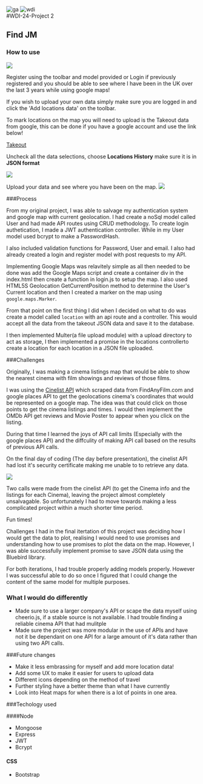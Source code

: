 ![ga](https://cloud.githubusercontent.com/assets/20629455/23824362/2c9817c2-066d-11e7-8988-7b1eefc6d628.jpg)
![wdi](https://cloud.githubusercontent.com/assets/20629455/23824363/2ddeaa7e-066d-11e7-8630-f7c890c9f1c1.png)
<br>
#WDI-24-Project 2

## Find JM

### How to use

![](https://lh3.googleusercontent.com/alXtJ4FuKNxIYy8RtfuhQBG2cKh9zIwYE-ixZsW_CBZntCya38uRgZiYdFLz9BVuHFZdrEhU0aIQZbTU_zjg8JnoCEwWSdFj5pcAokE8w_TncWD866i-MvQKCPE7hiUwpVVNiA213XTMTp7SOSakSmxyN8Wo0tmDrtcD_CflhubRse37yfwlF6-1qxEMYWfArDawGISCgZ2En5mSEjFNekrI0HbYwyO0BV6lII5w752o4-rUiTb2wMj-TFnN8gUckrf_nKBE01tkqAXUq6js5w8COd3vu7mR6uFYc2lLJXxSRSuJe2gRUCw6igoMqwKELDsqbEpJgE2cInmqBvPX0-ABzbYX6l2eesbQO2kLdZ9sY1L-hPLOHoUS_CoABhb5Ev0zPwOvbu-fVQlRzaqUOIXuedUqy3vSRL6Iveykte7u9i_E6UzrTGMZLI5Ct5P4GvEq7VKIT5nF0zJ2pgtfQe3wmngSa7Ea_AgUrQ4k7PpqZupujeWO1weLyH8ynxVZKRccPD_aHqh7TUVrG_S3CRcR89vpKW3HN4GNq7UIVKP6sFY1acZjpEDT5rq__79Fo3sxbZEt=w1281-h733)

Register using the toolbar and model provided or Login if previously registered and you should be able to see where I have been in the UK over the last 3 years while using google maps!

If you wish to upload your own data simply make sure you are logged in and click the 'Add locations data' on the toolbar. 

To mark locations on the map you will need to upload is the Takeout data from google, this can be done if you have a google account and use the link below!

[Takeout](https://takeout.google.com/settings/takeout)

Uncheck all the data selections, choose **Locations History** make sure it is in **JSON format**

![](https://lh3.googleusercontent.com/Sw0iMmF7HRKH2DtchL7Tu4zLOp_SRjxBR50jEOa0YxeENC-bkw7hHInLU9L5r2a8xpMXPFv2uP5qxt6-F9A_SwmJU9wP0EYVT12cG78vDHwlZtnqbQ96TV4WV-6j7MPXt603U6XkH7IB6K-eWdz5v_q4LLqygk5mpMHt2E4e40a9nvIoICYJ4pCvWV9gF7fjOjs_PH7gyfEWQMoImZTEFSa7Sxm-rbNkKFa_oqdm_J-1lUofJvts4V30LpONX9q4euh6QGwf3Fe_-mj6pyVk3Slf087JFWv91SvW_z7XWukMJOdk9RF5-1BCiKN0rU93tkusAO1bTQAE4hSNCJPjIUv7YYqBz5JTynh-hTfxq88mqQWvez2HFHoTIQ7kmCKMeI_A_X-KX5QX_K4F0kMa48YLNzCEbF-2ujt8SCvVmisfh6B8MVa7sjylvFW90W_ZlMVprQzMXsEaSwev3XPWLMI3b8wIGpNJEl4QKeKyXJXFg-0hSWjdMKQrLenDu75R6wBjl9JR0plEZVFf8prpnBtcWjAPhkqVcSAkm9-LMBXT3hNTlVkpNo0hmyNE2CbKvGLkCDbx=w1440-h736)

Upload your data and see where you have been on the map.
![](https://lh3.googleusercontent.com/qrpIWRYAGedZJ3nNK6RrmT0LYC4fenZi_mJJYiszfClDQVfw-TUnLJPSSbVODwVSAuIiiS7KCB25I8MuCm8-5KVaGWuH0cH2zQ9LtkgmmT_QgUoRDCvtyiYT6tPsXtbYeuMLHjovaC_OlD5G6chaNI8bIEO4tggaJB3fMYwiec2T9TtKTuFeeZ4V0gsJvWrOZfPyatV8nifumUi8QJvxYwGMvhHhPCJ-0Y7G7sLpsiM6zmLp2nGkm60vVXv1s_wbDNg6xhYMbCKqrQ0q6xPW0-r58kPy--3llFEvXryTnD3ir4-cWB-k7LKJAMbWVx7W_xuby33LxFR-omhUg0ZCIJ7dlief1Iv_BwYNbddVcPQZQOkXf6zDY9ZMTCzhcXOZa5MVTPWSN91mTAt4L3__Gdvwlv2tjqNN-0s7drIQDnE6Ve9Ijw7F0JWtWVHs7jeoYZVrjaLtvW_wsmJ6-DYa_-ScivvBR1aL5EE82tnrMkGIbys768lvZXfM8Azu95_HFODLmVEqZA8OZjiekgeUQr6bn4PZeDTVSSqrflbWddVpWyfXu0mR2m73EQHgm2_e5jvq-tjY=w1281-h733)

###Process

From my original project, I was able to salvage my authentication system and google map with current geolocation. I had create a noSql model called User and had made API routes using CRUD methodology. To create login authetication, I made a JWT authentication controller. While in my User model used bcrypt to make a PasswordHash. 

I also included validation functions for Password, User and email. I also had already created a login and register model with post requests to my API.

Implementing Google Maps was relavitely simple as all then needed to be done was add the Google Maps script and create a container div in the index.html then create a function in login.js to setup the map. I also used HTML5S Geolocation GetCurrentPosition method to determine the User's Current location and then I created a marker on the map using `google.maps.Marker`.

From that point on the first thing I did when I decided on what to do was create a model called `location` with an api route and a controller. This would accept all the data from the takeout JSON data and save it to the database.

I then implemented Multer(a file upload module) with a upload directory to act as storage, I then implemented a promise in the locations controllerto create a location for each location in a JSON file uploaded.

###Challenges 

Originally, I was making a cinema listings map that would be able to show the nearest cinema with film showings and reviews of those films. 

I was using the [Cinelist API](`http://www.cinelist.co.uk/`) which scraped data from FindAnyFilm.com and google places API to get the geolocations cinema's coordinates that would be represented on a google map. The idea was that could click on those points to get the cinema listings and times. I would then implement the OMDb API get reviews and Movie Poster to appear when you click on the listing.

During that time I learned the joys of API call limits (Especially with the google places API) and the diffculity of making API call based on the results of previous API calls. 

On the final day of coding (The day before presentation), the cinelist API had lost it's security certificate making me unable to to retrieve any data.

![](https://media.giphy.com/media/ijFI5bqztBw9a/giphy.gif)

Two calls were made from the cinelist API (to get the Cinema info and the listings for each Cinema), leaving the project almost completely unsalvagable. So unfortunately I had to move towards making a less complicated project within a much shorter time period.

Fun times!

Challenges I had in the final itertation of this project was deciding how I would get the data to plot, realising I would need to use promises and understanding how to use promises to plot the data on the map. However, I was able successfully implement promise to save JSON data using the Bluebird library.  

For both iterations, I had trouble properly adding models properly. However I was successful able to do so once I figured that I could change the content of the same model for multiple purposes.

### What I would do differently
* Made sure to use a larger company's API or scape the data myself using cheerio.js, if a stable source is not available. I had trouble finding a reliable cinema API that had mulitple    
* Made sure the project was more modular in the use of APIs and have not it be dependant on one API for a large amount of it's data rather than using two API calls.  

###Future changes 

* Make it less embrassing for myself and add more location data!
* Add some UX to make it easier for users to upload data
* Different icons depending on the method of travel 
* Further styling have a better theme than what I have currently 
* Look into Heat maps for when there is a lot of points in one area. 

###Techology used

####Node
* Mongoose
* Express
* JWT
* Bcrypt


#### CSS
* Bootstrap 